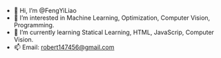 - 👋 Hi, I’m @FengYiLiao
- 👀 I’m interested in Machine Learning, Optimization, Computer Vision, Programming.
- 🌱 I’m currently learning Statical Learning, HTML, JavaScrip, Computer Vision.
- 📫 Email: robert147456@gmail.com

<!---
FengYiLiao/FengYiLiao is a ✨ special ✨ repository because its `README.md` (this file) appears on your GitHub profile.
You can click the Preview link to take a look at your changes.
--->
